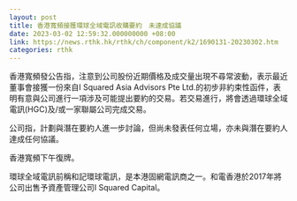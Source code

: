 ```yaml
---
layout: post
title: 香港寬頻接獲環球全域電訊收購要約　未達成協議
date: 2023-03-02 12:59:32.000000000 +08:00
link: https://news.rthk.hk/rthk/ch/component/k2/1690131-20230302.htm
categories: rthk
---
```


香港寬頻發公告指，注意到公司股份近期價格及成交量出現不尋常波動，表示最近董事會接獲一份來自I Squared Asia Advisors Pte Ltd.的初步非約束性函件，表明有意與公司進行一項涉及可能提出要約的交易。若交易進行，將會透過環球全域電訊(HGC)及/或一家聯屬公司完成交易。

公司指，計劃與潛在要約人進一步討論，但尚未發表任何立場，亦未與潛在要約人達成任何協議。

香港寬頻下午復牌。

環球全域電訊前稱和記環球電訊，是本港固網電訊商之一。和電香港於2017年將公司出售予資產管理公司I Squared Capital。
